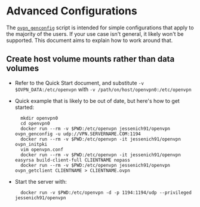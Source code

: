 # Advanced Configurations

The [`ovpn_genconfig`](/bin/ovpn_genconfig) script is intended for simple configurations that apply to the majority of the users.  If your use case isn't general, it likely won't be supported.  This document aims to explain how to work around that.

## Create host volume mounts rather than data volumes

* Refer to the Quick Start document, and substitute `-v $OVPN_DATA:/etc/openvpn` with `-v /path/on/host/openvpn0:/etc/openvpn`
* Quick example that is likely to be out of date, but here's how to get started:

        mkdir openvpn0
        cd openvpn0
        docker run --rm -v $PWD:/etc/openvpn jessenich91/openvpn ovpn_genconfig -u udp://VPN.SERVERNAME.COM:1194
        docker run --rm -v $PWD:/etc/openvpn -it jessenich91/openvpn ovpn_initpki
        vim openvpn.conf
        docker run --rm -v $PWD:/etc/openvpn -it jessenich91/openvpn easyrsa build-client-full CLIENTNAME nopass
        docker run --rm -v $PWD:/etc/openvpn jessenich91/openvpn ovpn_getclient CLIENTNAME > CLIENTNAME.ovpn

* Start the server with:

        docker run -v $PWD:/etc/openvpn -d -p 1194:1194/udp --privileged jessenich91/openvpn
